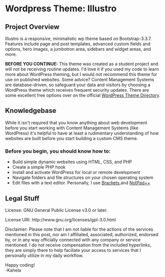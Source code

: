 # Wordpress Theme: Illustro 
<h2> Project Overview </h2>
<p>Illustro is a responsive, minimalistic wp theme based on Bootstrap-3.3.7. Features include page and post templates, advanced custom fields and options, hero images, a jumbotron area, sidebars and widget areas, and more. </p>

<p><strong>BEFORE YOU CONTINUE:</strong> This theme was created as a student project and will not be receiving routine updates. I'd love it if you used my code to learn more about WordPress theming, but I would not recommend this theme for use on published websites. Some advice? Content Management Systems are database-driven, so safeguard your data and visitors by choosing a WordPress theme which receives frequent security updates. There are some excellent free options over on the official <a href="https://wordpress.org/themes/" target="_blank"//haha just kidding this doesn't work in markdown on Github (┛ಠ_ಠ)┛彡┻━┻>WordPress Theme Directory</a>.</p>

<section>
  <h2>Knowledgebase</h2>

  <p>While it isn't required that you know anything about web development before you start working with Content Management Systems (like WordPress) it's helpful to have at least a rudimentary understanding of how websites are built before you start building a custom CMS theme.</p>

  <h3 id="knowledge">Before you begin, you should know how to:</h3>
  <ul aria-labelledby="knowledge">                                               
    <li>Build simple dynamic websites using HTML, CSS, and PHP</li>
    <li> Create a simple PHP hook </li>
    <li>Install and activate WordPress for local or remote development </li>
    <li>Navigate folders and file structures on your chosen operating system</li>
    <li>Edit files with a text editor. Personally, I use <a href="https://brackets.io/"> Brackets </a> and <a href="https://notepad-plus-plus.org/"> NotPad++</a></li>
  </ul>
</section>

<section>
  <h2> Legal Stuff </h2>
  <p>License: GNU General Public License v3.0 or later.</p>
  <p>License URI: http://www.gnu.org/licenses/gpl-3.0.html</p>
  
  <p>Disclaimer: Please note that I am not liable for the actions of the services mentioned in this post, nor am I affiliated, associated, authorized, endorsed by, or in any way officially connected with any company or service mentioned. I do not receive compensation from the included hyperlinks, they are simply there to help faciliate your access to services that I personally utilize in my daily workflow. </p>
 
  <p> Happy coding! <br>
  -Kahela</p>
</section>
